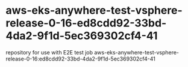 # aws-eks-anywhere-test-vsphere-release-0-16-ed8cdd92-33bd-4da2-9f1d-5ec369302cf4-41
repository for use with E2E test job aws-eks-anywhere-test-vsphere-release-0-16:ed8cdd92-33bd-4da2-9f1d-5ec369302cf4-41
